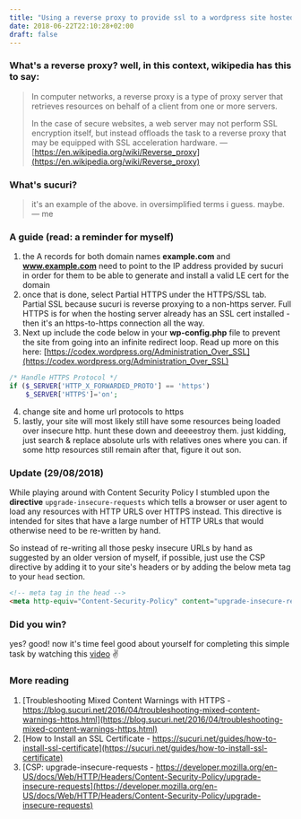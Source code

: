 ```yaml
---
title: "Using a reverse proxy to provide ssl to a wordpress site hosted on a non-https server"
date: 2018-06-22T22:10:28+02:00
draft: false
---
```


### **What's a reverse proxy? well, in this context, wikipedia has this to say:**

>In computer networks, a reverse proxy is a type of proxy server that retrieves resources on behalf of a client from one or more servers.
>
>In the case of secure websites, a web server may not perform SSL encryption itself, but instead offloads the task to a reverse proxy that may be equipped with SSL acceleration hardware.
> &mdash; [https://en.wikipedia.org/wiki/Reverse_proxy](https://en.wikipedia.org/wiki/Reverse_proxy)

### **What's sucuri?**

> it's an example of the above. in oversimplified terms i guess. maybe.
> &mdash; me

### **A guide (read: a reminder for myself)**

1. the A records for both domain names **example.com** and **www.example.com** need to point to the IP address provided by sucuri in order for them to be able to generate and install a valid LE cert for the domain
2. once that is done, select Partial HTTPS under the HTTPS/SSL tab. Partial SSL because sucuri is reverse proxying to a non-https server. Full HTTPS is for when the hosting server already has an SSL cert installed - then it's an https-to-https connection all the way.
3. Next up include the code below in your **wp-config.php** file to prevent the site from going into an infinite redirect loop. Read up more on this here: [https://codex.wordpress.org/Administration_Over_SSL](https://codex.wordpress.org/Administration_Over_SSL)

```php
/* Handle HTTPS Protocol */
if ($_SERVER['HTTP_X_FORWARDED_PROTO'] == 'https')
	$_SERVER['HTTPS']='on';
```
  
4. change site and home url protocols to https 
5. lastly, your site will most likely still have some resources being loaded over insecure http. hunt these down and deeeestroy them. just kidding, just search & replace absolute urls with relatives ones where you can. if some http resources still remain after that, figure it out son. 

### **Update (29/08/2018)**
While playing around with Content Security Policy I stumbled upon the **directive** ```upgrade-insecure-requests``` which tells a browser or user agent to load any resources with HTTP URLS over HTTPS instead. This directive is intended for sites that have a large number of HTTP URLs that would otherwise need to be re-written by hand.

So instead of re-writing all those pesky insecure URLs by hand as suggested by an older version of myself, if possible, just use the CSP directive by adding it to your site's headers or by adding the below meta tag to your `head` section.

```html
<!-- meta tag in the head -->
<meta http-equiv="Content-Security-Policy" content="upgrade-insecure-requests">
```


### **Did you win?**
yes? good! now it's time feel good about yourself for completing this simple task by watching this [video](https://www.youtube.com/watch?v=JrO46CJd9ns)  ✌️

### **More reading**

1. [Troubleshooting Mixed Content Warnings with HTTPS - https://blog.sucuri.net/2016/04/troubleshooting-mixed-content-warnings-https.html](https://blog.sucuri.net/2016/04/troubleshooting-mixed-content-warnings-https.html)
2. [How to Install an SSL Certificate - https://sucuri.net/guides/how-to-install-ssl-certificate](https://sucuri.net/guides/how-to-install-ssl-certificate)
3. [CSP: upgrade-insecure-requests - https://developer.mozilla.org/en-US/docs/Web/HTTP/Headers/Content-Security-Policy/upgrade-insecure-requests](https://developer.mozilla.org/en-US/docs/Web/HTTP/Headers/Content-Security-Policy/upgrade-insecure-requests)

